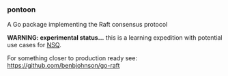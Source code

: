 ### pontoon

A Go package implementing the Raft consensus protocol

**WARNING: experimental status...** this is a learning expedition with potential use cases for
[NSQ](https://github.com/bitly/nsq).

For something closer to production ready see: https://github.com/benbjohnson/go-raft
